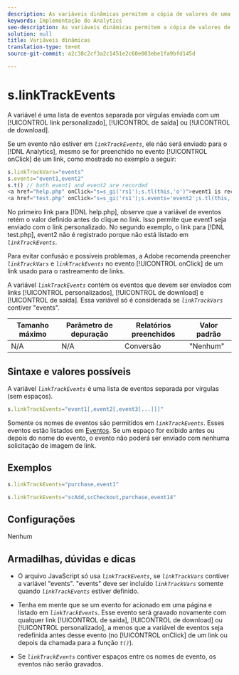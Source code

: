 ```yaml
---
description: As variáveis dinâmicas permitem a cópia de valores de uma variável para outra sem precisar digitar os valores completos várias vezes nas solicitações de imagem do site.
keywords: Implementação do Analytics
seo-description: As variáveis dinâmicas permitem a cópia de valores de uma variável para outra sem precisar digitar os valores completos várias vezes nas solicitações de imagem do site.
solution: null
title: Variáveis dinâmicas
translation-type: tm+mt
source-git-commit: a2c38c2cf3a2c1451e2c60e003ebe1fa9bfd145d

---
```



# s.linkTrackEvents

A variável é uma lista de eventos separada por vírgulas enviada com um [!UICONTROL link personalizado], [!UICONTROL de saída] ou [!UICONTROL de download].

Se um evento não estiver em *`linkTrackEvents`*, ele não será enviado para o [!DNL Analytics], mesmo se for preenchido no evento [!UICONTROL onClick] de um link, como mostrado no exemplo a seguir:

```js
s.linkTrackVars="events" 
s.events="event1,event2" 
s.t() // both event1 and event2 are recorded 
<a href="help.php" onClick="s=s_gi('rs1');s.tl(this,'o')">event1 is recorded</a> 
<a href="test.php" onClick="s=s_gi('rs1');s.events='event2';s.tl(this,'o')">No events are recorded</a> 
```

No primeiro link para [!DNL help.php], observe que a variável de eventos retém o valor definido antes do clique no link. Isso permite que event1 seja enviado com o link personalizado. No segundo exemplo, o link para [!DNL test.php], event2 não é registrado porque não está listado em *`linkTrackEvents`*.

Para evitar confusão e possíveis problemas, a Adobe recomenda preencher *`linkTrackVars`* e *`linkTrackEvents`* no evento [!UICONTROL onClick] de um link usado para o rastreamento de links.

A variável *`linkTrackEvents`* contém os eventos que devem ser enviados com links [!UICONTROL personalizados], [!UICONTROL de download] e [!UICONTROL de saída]. Essa variável só é considerada se *`linkTrackVars`* contiver "events".

| Tamanho máximo | Parâmetro de depuração | Relatórios preenchidos | Valor padrão |
|---|---|---|---|
| N/A | N/A | Conversão | "Nenhum" |

## Sintaxe e valores possíveis

A variável *`linkTrackEvents`* é uma lista de eventos separada por vírgulas (sem espaços).

```js
s.linkTrackEvents="event1[,event2[,event3[...]]]"
```

Somente os nomes de eventos são permitidos em *`linkTrackEvents`*. Esses eventos estão listados em [Eventos](https://docs.adobe.com/content/help/en/analytics/implementation/analytics-basics/ref-events.html). Se um espaço for exibido antes ou depois do nome do evento, o evento não poderá ser enviado com nenhuma solicitação de imagem de link.

## Exemplos

```js
s.linkTrackEvents="purchase,event1"
```

```js
s.linkTrackEvents="scAdd,scCheckout,purchase,event14"
```

## Configurações

Nenhum

## Armadilhas, dúvidas e dicas

* O arquivo JavaScript só usa *`linkTrackEvents`*, se *`linkTrackVars`* contiver a variável "events". "events" deve ser incluído *`linkTrackVars`* somente quando *`linkTrackEvents`* estiver definido.

* Tenha em mente que se um evento for acionado em uma página e listado em *`linkTrackEvents`*. Esse evento será gravado novamente com qualquer link [!UICONTROL de saída], [!UICONTROL de download] ou [!UICONTROL personalizado], a menos que a variável de eventos seja redefinida antes desse evento (no [!UICONTROL onClick] de um link ou depois da chamada para a função *`t()`*).

* Se *`linkTrackEvents`* contiver espaços entre os nomes de evento, os eventos não serão gravados.
